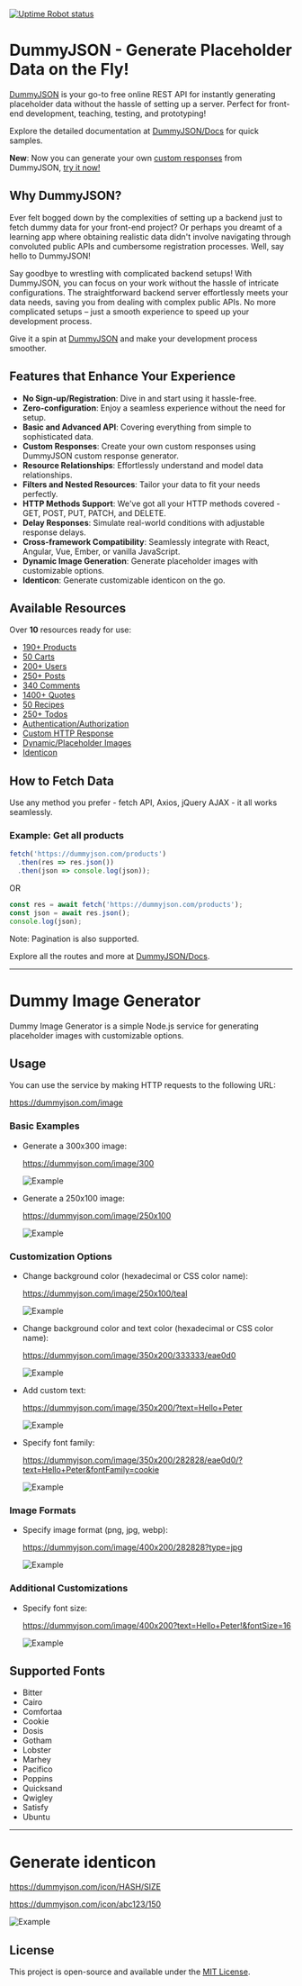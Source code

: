 [![Uptime Robot status](https://img.shields.io/uptimerobot/status/m793802954-7f701e85a9b8891f77662c72?label=json-server&style=for-the-badge&)](https://dummyjson.com/test)

# DummyJSON - Generate Placeholder Data on the Fly!

[DummyJSON](https://dummyjson.com) is your go-to free online REST API for instantly generating placeholder data without the hassle of setting up a server. Perfect for front-end development, teaching, testing, and prototyping!

Explore the detailed documentation at [DummyJSON/Docs](https://dummyjson.com/docs/) for quick samples.

**New**: Now you can generate your own [custom responses](https://dummyjson.com/custom-response) from DummyJSON, [try it now!](https://dummyjson.com/custom-response)

## Why DummyJSON?

Ever felt bogged down by the complexities of setting up a backend just to fetch dummy data for your front-end project? Or perhaps you dreamt of a learning app where obtaining realistic data didn't involve navigating through convoluted public APIs and cumbersome registration processes. Well, say hello to DummyJSON!

Say goodbye to wrestling with complicated backend setups! With DummyJSON, you can focus on your work without the hassle of intricate configurations. The straightforward backend server effortlessly meets your data needs, saving you from dealing with complex public APIs. No more complicated setups – just a smooth experience to speed up your development process.

Give it a spin at [DummyJSON](https://dummyjson.com) and make your development process smoother.

## Features that Enhance Your Experience

- **No Sign-up/Registration**: Dive in and start using it hassle-free.
- **Zero-configuration**: Enjoy a seamless experience without the need for setup.
- **Basic and Advanced API**: Covering everything from simple to sophisticated data.
- **Custom Responses**: Create your own custom responses using DummyJSON custom response generator.
- **Resource Relationships**: Effortlessly understand and model data relationships.
- **Filters and Nested Resources**: Tailor your data to fit your needs perfectly.
- **HTTP Methods Support**: We've got all your HTTP methods covered - GET, POST, PUT, PATCH, and DELETE.
- **Delay Responses**: Simulate real-world conditions with adjustable response delays.
- **Cross-framework Compatibility**: Seamlessly integrate with React, Angular, Vue, Ember, or vanilla JavaScript.
- **Dynamic Image Generation**: Generate placeholder images with customizable options.
- **Identicon**: Generate customizable identicon on the go.

## Available Resources

Over **10** resources ready for use:

- [190+ Products](https://dummyjson.com/products)
- [50 Carts](https://dummyjson.com/carts)
- [200+ Users](https://dummyjson.com/users)
- [250+ Posts](https://dummyjson.com/posts)
- [340 Comments](https://dummyjson.com/comments)
- [1400+ Quotes](https://dummyjson.com/quotes)
- [50 Recipes](https://dummyjson.com/recipes)
- [250+ Todos](https://dummyjson.com/todos)
- [Authentication/Authorization](https://dummyjson.com/auth)
- [Custom HTTP Response](https://dummyjson.com/docs/http)
- [Dynamic/Placeholder Images](https://dummyjson.com/image)
- [Identicon](https://dummyjson.com/docs/image#image-identicon)

## How to Fetch Data

Use any method you prefer - fetch API, Axios, jQuery AJAX - it all works seamlessly.

### Example: Get all products

```js
fetch('https://dummyjson.com/products')
  .then(res => res.json())
  .then(json => console.log(json));
```

OR

```js
const res = await fetch('https://dummyjson.com/products');
const json = await res.json();
console.log(json);
```

Note: Pagination is also supported.

Explore all the routes and more at [DummyJSON/Docs](https://dummyjson.com/docs/).

---

# Dummy Image Generator

Dummy Image Generator is a simple Node.js service for generating placeholder images with customizable options.

## Usage

You can use the service by making HTTP requests to the following URL:

https://dummyjson.com/image

### Basic Examples

- Generate a 300x300 image:

  https://dummyjson.com/image/300

  ![Example](https://dummyjson.com/image/300)

- Generate a 250x100 image:

  https://dummyjson.com/image/250x100

  ![Example](https://dummyjson.com/image/250x100)

### Customization Options

- Change background color (hexadecimal or CSS color name):

  https://dummyjson.com/image/250x100/teal

  ![Example](https://dummyjson.com/image/250x100/teal)

- Change background color and text color (hexadecimal or CSS color name):

  https://dummyjson.com/image/350x200/333333/eae0d0

  ![Example](https://dummyjson.com/image/350x200/333333/eae0d0)

- Add custom text:

  https://dummyjson.com/image/350x200/?text=Hello+Peter

  ![Example](https://dummyjson.com/image/350x200/?text=Hello+Peter)

- Specify font family:

  https://dummyjson.com/image/350x200/282828/eae0d0/?text=Hello+Peter&fontFamily=cookie

  ![Example](https://dummyjson.com/image/350x200/282828/eae0d0/?text=Hello+Peter&fontFamily=cookie)

### Image Formats

- Specify image format (png, jpg, webp):

  https://dummyjson.com/image/400x200/282828?type=jpg

  ![Example](https://dummyjson.com/image/400x200/282828?type=jpg)

### Additional Customizations

- Specify font size:

  https://dummyjson.com/image/400x200?text=Hello+Peter!&fontSize=16

  ![Example](https://dummyjson.com/image/400x200/?text=Hello+Peter!&fontSize=16)

## Supported Fonts

- Bitter
- Cairo
- Comfortaa
- Cookie
- Dosis
- Gotham
- Lobster
- Marhey
- Pacifico
- Poppins
- Quicksand
- Qwigley
- Satisfy
- Ubuntu

---

# Generate identicon

https://dummyjson.com/icon/HASH/SIZE

https://dummyjson.com/icon/abc123/150

![Example](https://dummyjson.com/icon/abc123/150)

## License

This project is open-source and available under the [MIT License](LICENSE).
